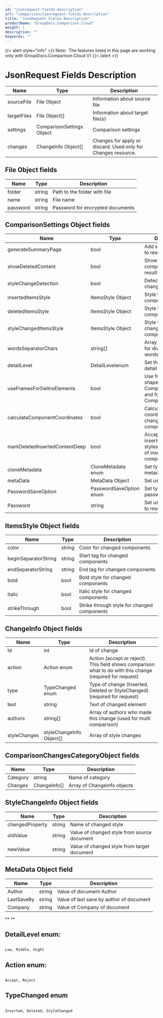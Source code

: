```yaml
---
id: "jsonrequest-fields-description"
url: "comparison/jsonrequest-fields-description"
title: "JsonRequest Fields Description"
productName: "GroupDocs.Comparison Cloud"
weight: 1
description: ""
keywords: ""
---
```


{{< alert style="info" >}}
Note:  The features listed in this page are working only with GroupDocs.Comparison Cloud V1
{{< /alert >}}










# JsonRequest Fields Description #

 

|**Name**|**Type**|**Description**
|---|---|---
|sourceFile|File Object|Information about source file
|targetFiles|File Object[]|Information about target file(s)
|settings|ComparisonSettings Object|Comparison settings
|changes|ChangeInfo Object[]|Changes for apply or discard. Used only for Changes resource.


 

## File Object fields ##

|**Name**|**Type**|**Description**
|---|---|---
|folder|string|Path to the folder with file
|name|string|File name
|password|string|Password for encrypted documents


 

## ComparisonSettings Object fields ##

|**Name**|**Type**|**Description**
|---|---|---
|generateSummaryPage|bool|Add summary page to result document
|showDeletedContent|bool|Show deleted components in result document
|styleChangeDetection|bool|Detect style changes
|insertedItemsStyle|ItemsStyle Object|Style for inserted components
|deletedItemsStyle|ItemsStyle Object|Style for deleted components
|styleChangedItemsStyle|ItemsStyle Object|Style for style changed components
|wordsSeparatorChars|string[]|Array of separators for dividing text on words
|detailLevel|DetailLevelenum|Set the level for detail of comparison
|useFramesForDelInsElements|bool|Use frames for shapes in Comparison.Words and for rectangles in Comparison.Imaging
|calculateComponentCoordinates|bool|Calculate coordinates for changed components
|markDeletedInsertedContentDeep|bool|Accept inserted/deleted styles for all children of inserted/deleted components
|cloneMetadata|CloneMetadata enum|Set type of metadata to clone
|metaData|MetaData Object|Set user metadata
|PasswordSaveOption|PasswordSaveOption enum|Set type of password save
|Password|string|Set user Password to result document


 

## ItemsStyle Object fields ##

|**Name**|**Type**|**Description**
|---|---|---
|color|string|Color for changed components
|beginSeparatorString|string|Start tag for changed components
|endSeparatorString|string|End tag for changed components
|bold|bool|Bold style for changed components
|italic|bool|Italic style for changed components
|strikeThrough|bool|Strike through style for changed components


 

## ChangeInfo Object fields ##

|**Name**|**Type**|**Description**
|---|---|---
|Id|int|Id of change
|action|Action enum|Action (accept or reject). This field shows comparison what to do with this change (required for request)
|type|TypeChanged enum|Type of change (Inserted, Deleted or StyleChanged) (required for request)
|text|string|Text of changed element
|authors|string[]|Array of authors who made this change (used for multi comparison)
|styleChanges|styleChangeInfo Object[]|Array of style changes


 

## ComparisonChangesCategoryObject fields ##

|**Name**|**Type**|**Description**
|---|---|---
|Category|string|Name of category
|Changes|ChangeInfo[]|Array of ChangeInfo objects


 

## StyleChangeInfo Object fields ##

|**Name**|**Type**|**Description**
|---|---|---
|changedProperty|string|Name of changed style
|oldValue|string|Value of changed style from source document
|newValue|string|Value of changed style from target document


 

## MetaData Object field ##

|**Name**|**Type**|**Description**
|---|---|---
|Author|string|Value of document Author
|LastSaveBy|string|Value of last save by author of document
|Company|string|Value of Company of document


**
**

 

## DetailLevel enum: ##

```html 

Low, Middle, Hight

 ```

 

## Action enum: ##

```html 

Accept, Reject

 ```

 

## TypeChanged enum ##

```html 

Inserted, Deleted, StyleChanged

 ```
